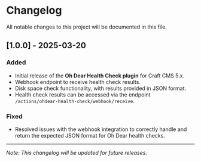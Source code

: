 # Changelog

All notable changes to this project will be documented in this file.

## [1.0.0] - 2025-03-20

### Added
- Initial release of the **Oh Dear Health Check plugin** for Craft CMS 5.x.
- Webhook endpoint to receive health check results.
- Disk space check functionality, with results provided in JSON format.
- Health check results can be accessed via the endpoint `/actions/ohdear-health-check/webhook/receive`.

### Fixed
- Resolved issues with the webhook integration to correctly handle and return the expected JSON format for Oh Dear health checks.

---

*Note: This changelog will be updated for future releases.*
